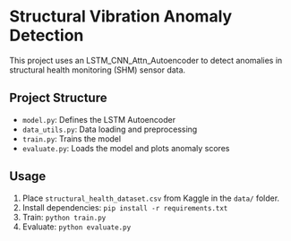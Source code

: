 # Structural Vibration Anomaly Detection

This project uses an LSTM_CNN_Attn_Autoencoder to detect anomalies in structural health monitoring (SHM) sensor data.

## Project Structure
- `model.py`: Defines the LSTM Autoencoder
- `data_utils.py`: Data loading and preprocessing
- `train.py`: Trains the model
- `evaluate.py`: Loads the model and plots anomaly scores

## Usage
1. Place `structural_health_dataset.csv` from Kaggle in the `data/` folder.
2. Install dependencies: `pip install -r requirements.txt`
3. Train: `python train.py`
4. Evaluate: `python evaluate.py`
